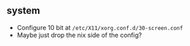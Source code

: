 ## system

- Configure 10 bit at `/etc/X11/xorg.conf.d/30-screen.conf`
- Maybe just drop the nix side of the config?
